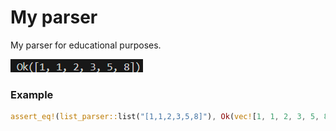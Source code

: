# My parser

My parser for educational purposes.

![Ok([1, 1, 2, 3, 5, 8])](./assets/image.png)

### Example
```rust
assert_eq!(list_parser::list("[1,1,2,3,5,8]"), Ok(vec![1, 1, 2, 3, 5, 8]));
```

